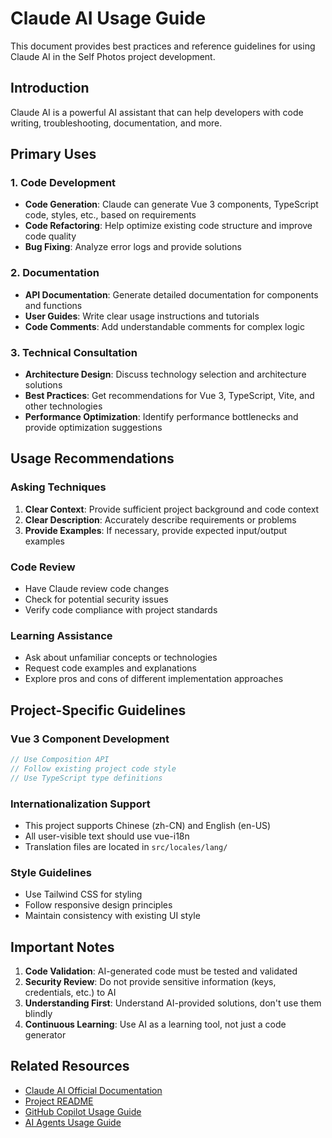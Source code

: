 # Claude AI Usage Guide

This document provides best practices and reference guidelines for using Claude AI in the Self Photos project development.

## Introduction

Claude AI is a powerful AI assistant that can help developers with code writing, troubleshooting, documentation, and more.

## Primary Uses

### 1. Code Development

- **Code Generation**: Claude can generate Vue 3 components, TypeScript code, styles, etc., based on requirements
- **Code Refactoring**: Help optimize existing code structure and improve code quality
- **Bug Fixing**: Analyze error logs and provide solutions

### 2. Documentation

- **API Documentation**: Generate detailed documentation for components and functions
- **User Guides**: Write clear usage instructions and tutorials
- **Code Comments**: Add understandable comments for complex logic

### 3. Technical Consultation

- **Architecture Design**: Discuss technology selection and architecture solutions
- **Best Practices**: Get recommendations for Vue 3, TypeScript, Vite, and other technologies
- **Performance Optimization**: Identify performance bottlenecks and provide optimization suggestions

## Usage Recommendations

### Asking Techniques

1. **Clear Context**: Provide sufficient project background and code context
2. **Clear Description**: Accurately describe requirements or problems
3. **Provide Examples**: If necessary, provide expected input/output examples

### Code Review

- Have Claude review code changes
- Check for potential security issues
- Verify code compliance with project standards

### Learning Assistance

- Ask about unfamiliar concepts or technologies
- Request code examples and explanations
- Explore pros and cons of different implementation approaches

## Project-Specific Guidelines

### Vue 3 Component Development

```typescript
// Use Composition API
// Follow existing project code style
// Use TypeScript type definitions
```

### Internationalization Support

- This project supports Chinese (zh-CN) and English (en-US)
- All user-visible text should use vue-i18n
- Translation files are located in `src/locales/lang/`

### Style Guidelines

- Use Tailwind CSS for styling
- Follow responsive design principles
- Maintain consistency with existing UI style

## Important Notes

1. **Code Validation**: AI-generated code must be tested and validated
2. **Security Review**: Do not provide sensitive information (keys, credentials, etc.) to AI
3. **Understanding First**: Understand AI-provided solutions, don't use them blindly
4. **Continuous Learning**: Use AI as a learning tool, not just a code generator

## Related Resources

- [Claude AI Official Documentation](https://www.anthropic.com/claude)
- [Project README](./README.md)
- [GitHub Copilot Usage Guide](./COPILOT.md)
- [AI Agents Usage Guide](./AGENTS.md)
